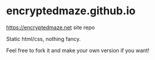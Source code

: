 # encryptedmaze.github.io
https://encryptedmaze.net site repo

Static html/css, nothing fancy.

Feel free to fork it and make your own version if you want!
